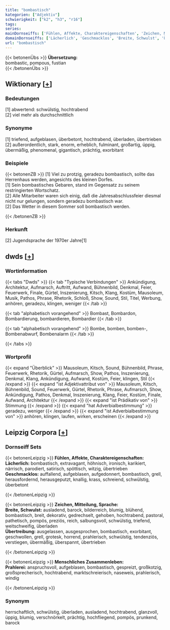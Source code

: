 ```yaml
---
title: "bombastisch"
kategorien: ["Adjektiv"]
schwierigkeit: ["k2", "h3", "r16"]
tags:
series:
mainDornseiffs: ['Fühlen, Affekte, Charaktereigenschaften', 'Zeichen, Mitteilung, Sprache', 'Menschliches Zusammenleben']
domainDornseiffs: ['Lächerlich', 'Geschmacklos', 'Breite, Schwulst', 'Übertreibung', 'Prahlerei']
url: "bombastisch"
---
```


{{< betonenÜbs >}}
**Übersetzung:**  
bombastic, pompous, fustian  
{{< /betonenÜbs >}}

## Wiktionary [[+](https://de.wiktionary.org/wiki/bombastisch)]

### Bedeutungen
[1] abwertend: schwülstig, hochtrabend  
[2] viel mehr als durchschnittlich  

### Synonyme
[1] triefend, aufgeblasen, überbetont, hochtrabend, überladen, übertrieben  
[2] außerordentlich, stark, enorm, erheblich, fulminant, großartig, üppig, übermäßig, phenomenal, gigantisch, prächtig, exorbitant  

### Beispiele
{{< betonenZB >}}
[1] Viel zu protzig, geradezu bombastisch, sollte das Herrenhaus werden, angesichts des kleinen Dorfes.  
[1] Sein bombastisches Gebaren, stand im Gegensatz zu seinem restringierten Wortschatz.  
[2] Alle Mitarbeiter waren sich einig, daß die Jahresabschlussfeier diesmal nicht nur gelungen, sondern geradezu bombastisch war.  
[2] Das Wetter in diesem Sommer soll bombastisch werden.  

{{< /betonenZB >}}
### Herkunft
[2] Jugendsprache der 1970er Jahre[1]  



## dwds [[+](https://www.dwds.de/wb/bombastisch)]

### Wortinformation
{{< tabs "Dwds" >}}
{{< tab "Typische Verbindungen" >}}
Ankündigung, Architektur, Aufmarsch, Auftritt, Aufwand, Bühnenbild, Denkmal, Feier, Feuerwerk, Finale, Gürtel, Inszenierung, Kitsch, Klang, Kostüm, Mausoleum, Musik, Pathos, Phrase, Rhetorik, Schloß, Show, Sound, Stil, Titel, Werbung, anhören, geradezu, klingen, weniger
{{< /tab >}}

{{< tab "alphabetisch vorangehend" >}}
Bombast, Bombardon, Bombardierung, bombardieren, Bombardier
{{< /tab >}}

{{< tab "alphabetisch vorangehend" >}}
Bombe, bomben, bomben-, Bombenabwurf, Bombenalarm
{{< /tab >}}

{{< /tabs >}}

### Wortprofil
{{< expand "Überblick" >}} Mausoleum, Kitsch, Sound, Bühnenbild, Phrase, Feuerwerk, Rhetorik, Gürtel, Aufmarsch, Show, Pathos, Inszenierung, Denkmal, Klang, Ankündigung, Aufwand, Kostüm, Feier, klingen, Stil {{< /expand >}}
{{< expand "ist Adjektivattribut von" >}} Mausoleum, Kitsch, Bühnenbild, Sound, Feuerwerk, Gürtel, Rhetorik, Phrase, Aufmarsch, Show, Ankündigung, Pathos, Denkmal, Inszenierung, Klang, Feier, Kostüm, Finale, Aufwand, Architektur {{< /expand >}}
{{< expand "ist Prädikativ von" >}} Stimmung {{< /expand >}}
{{< expand "hat Adverbialbestimmung" >}} geradezu, weniger {{< /expand >}}
{{< expand "ist Adverbialbestimmung von" >}} anhören, klingen, laufen, wirken, erscheinen {{< /expand >}}

## Leipzig Corpora [[+](https://corpora.uni-leipzig.de/en/res?word=bombastisch&corpusId=deu_newscrawl-public_2018)]

### Dornseiff Sets
{{< betonenLeipzig >}}
**Fühlen, Affekte, Charaktereigenschaften:**  
**Lächerlich:** bombastisch, extravagant, höhnisch, ironisch, karikiert, närrisch, parodiert, satirisch, spöttisch, witzig, übertrieben  
**Geschmacklos:** auffallend, aufgeblasen, aufgedonnert, bombastisch, grell, herausfordernd, herausgeputzt, knallig, krass, schreiend, schwülstig, überbetont  

{{< /betonenLeipzig >}}


{{< betonenLeipzig >}}
**Zeichen, Mitteilung, Sprache:**  
**Breite, Schwulst:** ausladend, barock, bilderreich, blumig, blühend, bombastisch, breit, dekorativ, gedrechselt, gehoben, hochtrabend, pastoral, pathetisch, pompös, preziös, reich, salbungsvoll, schwülstig, triefend, weitschweifig, überladen  
**Übertreibung:** ausgelassen, ausgesprochen, bombastisch, exorbitant, geschwollen, grell, grotesk, horrend, prahlerisch, schwülstig, tendenziös, verstiegen, übermäßig, überspannt, übertrieben  

{{< /betonenLeipzig >}}


{{< betonenLeipzig >}}
**Menschliches Zusammenleben:**  
**Prahlerei:** anspruchsvoll, aufgeblasen, bombastisch, gespreizt, großkotzig, großsprecherisch, hochtrabend, marktschreierisch, naseweis, prahlerisch, windig  

{{< /betonenLeipzig >}}

### Synonym
herrschaftlich, schwülstig, überladen, ausladend, hochtrabend, glanzvoll, üppig, blumig, verschnörkelt, prächtig, hochfliegend, pompös, prunkend, barock

